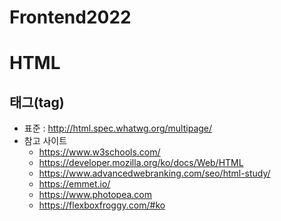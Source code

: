 # Frontend2022
# HTML
## 태그(tag)
+ 표준 : http://html.spec.whatwg.org/multipage/
+ 참고 사이트
   + https://www.w3schools.com/
   + https://developer.mozilla.org/ko/docs/Web/HTML
   + https://www.advancedwebranking.com/seo/html-study/
   + https://emmet.io/
   + https://www.photopea.com
   + https://flexboxfroggy.com/#ko